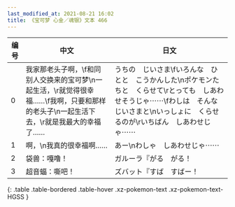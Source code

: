 ```yaml
---
last_modified_at: 2021-08-21 16:02
title: 《宝可梦 心金／魂银》文本 466
---
```

| 编号 | 中文 | 日文 |
| ---- | ---- | ---- |
| 0 | 我家那老头子啊，\f和同别人交换来的宝可梦\n一起生活，\r就觉得很幸福……\f我啊，只要和那样的老头子\n一起生活下去，\r就是我最大的幸福了…… | うちの　じいさま\fいろんな　ひとと　こうかんした\nポケモンたちと　くらせて\rとっても　しあわせそうじゃ⋯⋯\fわしは　そんな　じいさまと\nいっしょに　くらせるのが\rいちばん　しあわせじゃ⋯⋯ |
| 1 | 啊，\n我真的很幸福啊…… | あー\nわしゃ　しあわせじゃ⋯⋯ |
| 2 | 袋兽：嘎噜！ | ガルーラ『がる　がる！ |
| 3 | 超音蝠：嘶吧！ | ズバット『すば　すばー！ |
{: .table .table-bordered .table-hover .xz-pokemon-text .xz-pokemon-text-HGSS }